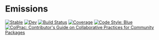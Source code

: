 # Emissions

[![Stable](https://img.shields.io/badge/docs-stable-blue.svg)](https://ctessum.github.io/Emissions.jl/stable)
[![Dev](https://img.shields.io/badge/docs-dev-blue.svg)](https://ctessum.github.io/Emissions.jl/dev)
[![Build Status](https://github.com/ctessum/Emissions.jl/actions/workflows/CI.yml/badge.svg?branch=main)](https://github.com/ctessum/Emissions.jl/actions/workflows/CI.yml?query=branch%3Amain)
[![Coverage](https://codecov.io/gh/ctessum/Emissions.jl/branch/main/graph/badge.svg)](https://codecov.io/gh/ctessum/Emissions.jl)
[![Code Style: Blue](https://img.shields.io/badge/code%20style-blue-4495d1.svg)](https://github.com/invenia/BlueStyle)
[![ColPrac: Contributor's Guide on Collaborative Practices for Community Packages](https://img.shields.io/badge/ColPrac-Contributor%27s%20Guide-blueviolet)](https://github.com/SciML/ColPrac)
